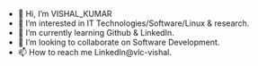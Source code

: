 - 👋 Hi, I’m VISHAL_KUMAR
- 👀 I’m interested in IT Technologies/Software/Linux & research.
- 🌱 I’m currently learning Github & LinkedIn.
- 💞️ I’m looking to collaborate on Software Development.
- 📫 How to reach me LinkedIn@vlc-vishal.

<!---
VLC-RANCHI/VLC-RANCHI is a ✨ special ✨ repository because its `README.md` (this file) appears on your GitHub profile.
You can click the Preview link to take a look at your changes.
--->
